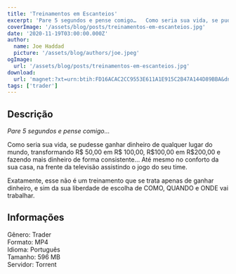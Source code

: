 ```yaml
---
title: 'Treinamentos em Escanteios'
excerpt: 'Pare 5 segundos e pense comigo…   Como seria sua vida, se pudesse ganhar dinheiro de qualquer lugar do mundo, transformando R$ 50,00 em R$ 100,00, R$100,00 em R$200,00 e fazendo mais dinheiro de forma consistente… Até mesmo no conforto da sua casa,'
coverImage: '/assets/blog/posts/treinamentos-em-escanteios.jpg'
date: '2020-11-19T03:00:00.000Z'
author:
  name: Joe Haddad
  picture: '/assets/blog/authors/joe.jpeg'
ogImage:
  url: '/assets/blog/posts/treinamentos-em-escanteios.jpg'
download:
  url: 'magnet:?xt=urn:btih:FD16ACAC2CC9553E611A1E915C2B47A144D89BBA&dn=DANILO%20MONFARDINI%20TRADE%20ESPORTIVO&tr=udp%3a%2f%2ftracker.openbittorrent.com%3a1337%2fannounce&tr=udp%3a%2f%2ftracker.opentrackr.org%3a1337%2fannounce'
tags: ['trader']
---
```

<h2>Descrição</h2>
<p></p><p class="has-medium-font-size"><em>Pare 5 segundos e pense comigo…</em></p><p>Como seria sua vida, se pudesse ganhar dinheiro de qualquer lugar do mundo, transformando R$ 50,00 em R$ 100,00, R$100,00 em R$200,00 e fazendo mais dinheiro de forma consistente… Até mesmo no conforto da sua casa, na frente da televisão assistindo o jogo do seu time.</p><p>Exatamente, esse não é um treinamento que se trata apenas de ganhar dinheiro, e sim da sua liberdade de escolha de COMO, QUANDO e ONDE vai trabalhar.</p><h2>Informações</h2><p>Gênero: Trader<br/>Formato: MP4<br/>Idioma: Português<br/>Tamanho: 596 MB<br/>Servidor: Torrent</p>